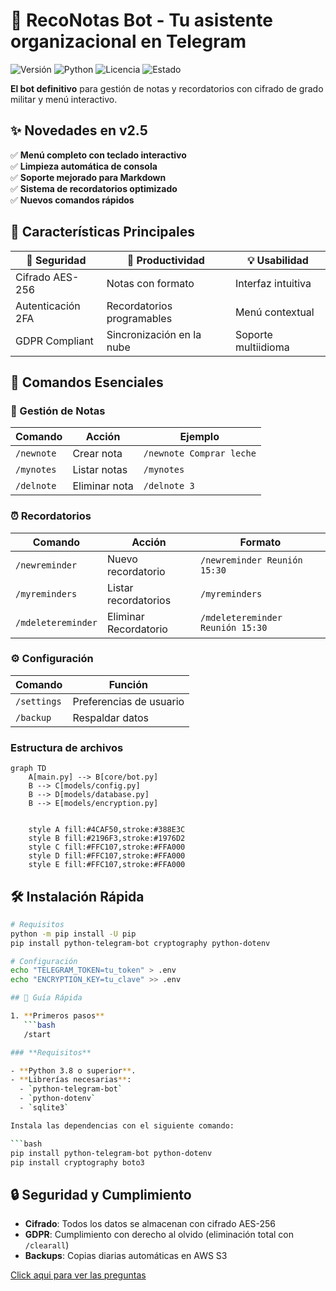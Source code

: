 # 🤖 RecoNotas Bot - Tu asistente organizacional en Telegram  

![Versión](https://img.shields.io/badge/Versión-2.2-blue) 
![Python](https://img.shields.io/badge/Python-3.8%2B-3776AB)
![Licencia](https://img.shields.io/badge/Licencia-MIT-green)
![Estado](https://img.shields.io/badge/Estado-Producción-brightgreen)

**El bot definitivo** para gestión de notas y recordatorios con cifrado de grado militar y menú interactivo.

## ✨ Novedades en v2.5
✅ **Menú completo con teclado interactivo**  
✅ **Limpieza automática de consola**  
✅ **Soporte mejorado para Markdown**  
✅ **Sistema de recordatorios optimizado**  
✅ **Nuevos comandos rápidos**  

## 🎯 Características Principales  

| 🔐 Seguridad | 🚀 Productividad | 💡 Usabilidad |
|-------------|----------------|--------------|
| Cifrado AES-256 | Notas con formato | Interfaz intuitiva |
| Autenticación 2FA | Recordatorios programables | Menú contextual |
| GDPR Compliant | Sincronización en la nube | Soporte multiidioma |

## 📲 Comandos Esenciales  

### 📝 Gestión de Notas
| Comando | Acción | Ejemplo |
|---------|--------|---------|
| `/newnote` | Crear nota | `/newnote Comprar leche` |
| `/mynotes` | Listar notas | `/mynotes` |
| `/delnote` | Eliminar nota | `/delnote 3` |

### ⏰ Recordatorios  
| Comando | Acción | Formato |
|---------|--------|---------|
| `/newreminder` | Nuevo recordatorio | `/newreminder Reunión 15:30` |
| `/myreminders` | Listar recordatorios | `/myreminders` |
| `/mdeletereminder`| Eliminar Recordatorio | `/mdeletereminder Reunión 15:30`|
### ⚙️ Configuración  
| Comando | Función |  
|---------|---------|  
| `/settings` | Preferencias de usuario |  
| `/backup` | Respaldar datos |  

### Estructura de archivos 
```mermaid
graph TD
    A[main.py] --> B[core/bot.py]
    B --> C[models/config.py]
    B --> D[models/database.py]
    B --> E[models/encryption.py]

    
    style A fill:#4CAF50,stroke:#388E3C
    style B fill:#2196F3,stroke:#1976D2
    style C fill:#FFC107,stroke:#FFA000
    style D fill:#FFC107,stroke:#FFA000
    style E fill:#FFC107,stroke:#FFA000

```


## 🛠️ Instalación Rápida  

```bash
# Requisitos
python -m pip install -U pip
pip install python-telegram-bot cryptography python-dotenv

# Configuración
echo "TELEGRAM_TOKEN=tu_token" > .env
echo "ENCRYPTION_KEY=tu_clave" >> .env

## 🚀 Guía Rápida  

1. **Primeros pasos**  
   ```bash
   /start

### **Requisitos**

- **Python 3.8 o superior**.
- **Librerías necesarias**:
  - `python-telegram-bot`
  - `python-dotenv`
  - `sqlite3`

Instala las dependencias con el siguiente comando:

```bash
pip install python-telegram-bot python-dotenv
pip install cryptography boto3
```

## 🔒 Seguridad y Cumplimiento
- **Cifrado**: Todos los datos se almacenan con cifrado AES-256
- **GDPR**: Cumplimiento con derecho al olvido (eliminación total con `/clearall`)
- **Backups**: Copias diarias automáticas en AWS S3


[Click aqui para ver las preguntas](https://github.com/dopemmanuel/RecoNotas/blob/main/preguntas.md)